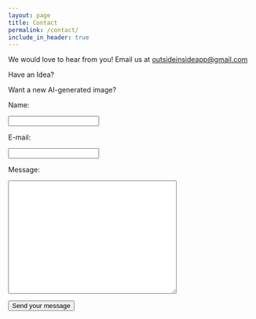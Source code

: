 ```yaml
---
layout: page
title: Contact
permalink: /contact/
include_in_header: true
---
```


We would love to hear from you! Email us at outsideinsideapp@gmail.com

Have an Idea?

Want a new AI-generated image?


<form action="https://formspree.io/f/mqkrlrbv" method="POST">

  <label for="name">Name:</label><p>
  <input type="text" id="name" name="user_name" />

  <p></p>
  <label for="mail">E-mail:</label><p>
  <input type="email" id="mail" name="user_mail" />

  <p></p>
  <label for="msg">Message:</label><p>
  <textarea id="msg" name="user_message" rows="15" cols="40"></textarea>

  <p></p>
  <button type="submit">Send your message</button>

